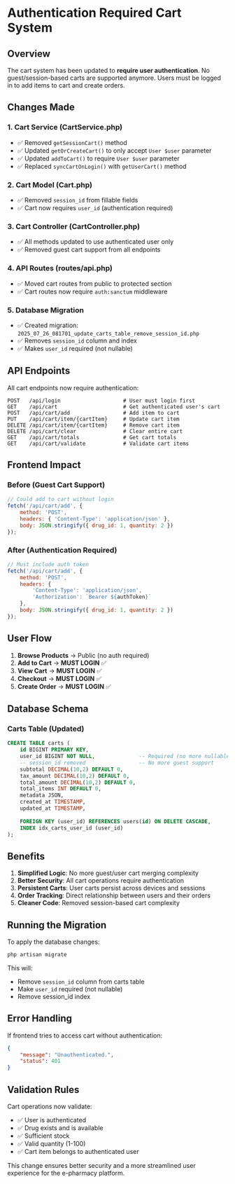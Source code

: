 # Authentication Required Cart System

## Overview

The cart system has been updated to **require user authentication**. No guest/session-based carts are supported anymore. Users must be logged in to add items to cart and create orders.

## Changes Made

### 1. Cart Service (CartService.php)
- ✅ Removed `getSessionCart()` method
- ✅ Updated `getOrCreateCart()` to only accept `User $user` parameter
- ✅ Updated `addToCart()` to require `User $user` parameter
- ✅ Replaced `syncCartOnLogin()` with `getUserCart()` method

### 2. Cart Model (Cart.php)
- ✅ Removed `session_id` from fillable fields
- ✅ Cart now requires `user_id` (authentication required)

### 3. Cart Controller (CartController.php)
- ✅ All methods updated to use authenticated user only
- ✅ Removed guest cart support from all endpoints

### 4. API Routes (routes/api.php)
- ✅ Moved cart routes from public to protected section
- ✅ Cart routes now require `auth:sanctum` middleware

### 5. Database Migration
- ✅ Created migration: `2025_07_26_081701_update_carts_table_remove_session_id.php`
- ✅ Removes `session_id` column and index
- ✅ Makes `user_id` required (not nullable)

## API Endpoints

All cart endpoints now require authentication:

```
POST   /api/login                    # User must login first
GET    /api/cart                     # Get authenticated user's cart
POST   /api/cart/add                 # Add item to cart
PUT    /api/cart/item/{cartItem}     # Update cart item
DELETE /api/cart/item/{cartItem}     # Remove cart item
DELETE /api/cart/clear               # Clear entire cart
GET    /api/cart/totals              # Get cart totals
GET    /api/cart/validate            # Validate cart items
```

## Frontend Impact

### Before (Guest Cart Support)
```javascript
// Could add to cart without login
fetch('/api/cart/add', {
    method: 'POST',
    headers: { 'Content-Type': 'application/json' },
    body: JSON.stringify({ drug_id: 1, quantity: 2 })
});
```

### After (Authentication Required)
```javascript
// Must include auth token
fetch('/api/cart/add', {
    method: 'POST',
    headers: { 
        'Content-Type': 'application/json',
        'Authorization': `Bearer ${authToken}`
    },
    body: JSON.stringify({ drug_id: 1, quantity: 2 })
});
```

## User Flow

1. **Browse Products** → Public (no auth required)
2. **Add to Cart** → **MUST LOGIN** ✅
3. **View Cart** → **MUST LOGIN** ✅
4. **Checkout** → **MUST LOGIN** ✅
5. **Create Order** → **MUST LOGIN** ✅

## Database Schema

### Carts Table (Updated)
```sql
CREATE TABLE carts (
    id BIGINT PRIMARY KEY,
    user_id BIGINT NOT NULL,              -- Required (no more nullable)
    -- session_id removed                 -- No more guest support
    subtotal DECIMAL(10,2) DEFAULT 0,
    tax_amount DECIMAL(10,2) DEFAULT 0,
    total_amount DECIMAL(10,2) DEFAULT 0,
    total_items INT DEFAULT 0,
    metadata JSON,
    created_at TIMESTAMP,
    updated_at TIMESTAMP,
    
    FOREIGN KEY (user_id) REFERENCES users(id) ON DELETE CASCADE,
    INDEX idx_carts_user_id (user_id)
);
```

## Benefits

1. **Simplified Logic**: No more guest/user cart merging complexity
2. **Better Security**: All cart operations require authentication
3. **Persistent Carts**: User carts persist across devices and sessions
4. **Order Tracking**: Direct relationship between users and their orders
5. **Cleaner Code**: Removed session-based cart complexity

## Running the Migration

To apply the database changes:

```bash
php artisan migrate
```

This will:
- Remove `session_id` column from carts table
- Make `user_id` required (not nullable)
- Remove session_id index

## Error Handling

If frontend tries to access cart without authentication:

```json
{
    "message": "Unauthenticated.",
    "status": 401
}
```

## Validation Rules

Cart operations now validate:
- ✅ User is authenticated
- ✅ Drug exists and is available
- ✅ Sufficient stock
- ✅ Valid quantity (1-100)
- ✅ Cart item belongs to authenticated user

This change ensures better security and a more streamlined user experience for the e-pharmacy platform.
